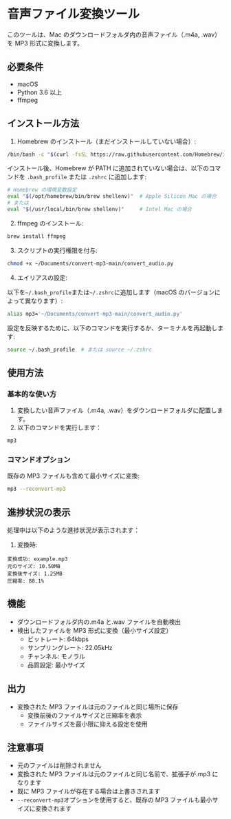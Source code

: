 # 音声ファイル変換ツール

このツールは、Mac のダウンロードフォルダ内の音声ファイル（.m4a, .wav）を MP3 形式に変換します。

## 必要条件

- macOS
- Python 3.6 以上
- ffmpeg

## インストール方法

1. Homebrew のインストール（まだインストールしていない場合）:

```bash
/bin/bash -c "$(curl -fsSL https://raw.githubusercontent.com/Homebrew/install/HEAD/install.sh)"
```

インストール後、Homebrew が PATH に追加されていない場合は、以下のコマンドを `.bash_profile` または `.zshrc` に追加します:

```bash
# Homebrew の環境変数設定
eval "$(/opt/homebrew/bin/brew shellenv)"  # Apple Silicon Mac の場合
# または
eval "$(/usr/local/bin/brew shellenv)"     # Intel Mac の場合
```

2. ffmpeg のインストール:

```bash
brew install ffmpeg
```

3. スクリプトの実行権限を付与:

```bash
chmod +x ~/Documents/convert-mp3-main/convert_audio.py
```

4. エイリアスの設定:

以下を`~/.bash_profile`または`~/.zshrc`に追加します（macOS のバージョンによって異なります）:

```bash
alias mp3='~/Documents/convert-mp3-main/convert_audio.py'
```

設定を反映するために、以下のコマンドを実行するか、ターミナルを再起動します:

```bash
source ~/.bash_profile  # または source ~/.zshrc
```

## 使用方法

### 基本的な使い方

1. 変換したい音声ファイル（.m4a, .wav）をダウンロードフォルダに配置します。
2. 以下のコマンドを実行します：

```bash
mp3
```

### コマンドオプション

既存の MP3 ファイルも含めて最小サイズに変換:

```bash
mp3 --reconvert-mp3
```

## 進捗状況の表示

処理中は以下のような進捗状況が表示されます：

1. 変換時:

```
変換成功: example.mp3
元のサイズ: 10.50MB
変換後サイズ: 1.25MB
圧縮率: 88.1%
```

## 機能

- ダウンロードフォルダ内の.m4a と.wav ファイルを自動検出
- 検出したファイルを MP3 形式に変換（最小サイズ設定）
  - ビットレート: 64kbps
  - サンプリングレート: 22.05kHz
  - チャンネル: モノラル
  - 品質設定: 最小サイズ

## 出力

- 変換された MP3 ファイルは元のファイルと同じ場所に保存
  - 変換前後のファイルサイズと圧縮率を表示
  - ファイルサイズを最小限に抑える設定を使用

## 注意事項

- 元のファイルは削除されません
- 変換された MP3 ファイルは元のファイルと同じ名前で、拡張子が.mp3 になります
- 既に MP3 ファイルが存在する場合は上書きされます
- `--reconvert-mp3`オプションを使用すると、既存の MP3 ファイルも最小サイズに変換されます
